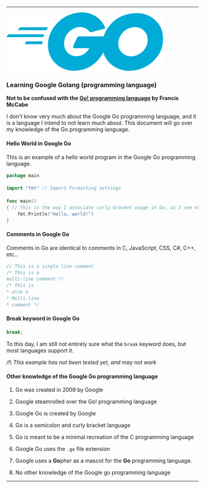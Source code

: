 
***

![/Go_Logo_Blue.svg](/Go_Logo_Blue.svg)

### Learning Google Golang (programming language)

**Not to be confused with the [Go! programming language](#Learning-Go!-(programming-language)) by Francis McCabe**

I don't know very much about the Google Go programming language, and it is a language I intend to not learn much about. This document will go over my knowledge of the Go programming language.

#### Hello World in Google Go

This is an example of a hello world program in the Google Go programming language.

```go
package main

import "fmt" // Import Formatting settings

func main()
{ // This is the way I associate curly bracket usage in Go, as I see examples written like this, with the curly bracket wasting an extra line
    fmt.Println("Hello, world!")
}
```

#### Comments in Google Go

Comments in Go are identical to comments in C, JavaScript, CSS, C#, C++, etc..

```go
// This is a single line comment
/* This is a
multi-line comment */
/* This is 
* also a
* Multi-line
* comment */
```

#### Break keyword in Google Go

```go
break;
```

To this day, I am still not entirely sure what the `break` keyword does, but most languages support it.

_/!\ This example has not been tested yet, and may not work_

#### Other knowledge of the Google Go programming language

1. Go was created in 2009 by Google

2. Google steamrolled over the Go! programming language

3. Google Go is created by Google

4. Go is a semicolon and curly bracket language

5. Go is meant to be a minimal recreation of the C programming language 

6. Google Go uses the `.go` file extension

7. Google uses a **Go**pher as a mascot for the **Go** programming language.

8. No other knowledge of the Google go programming language

***
